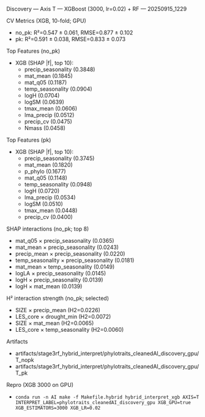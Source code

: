 Discovery — Axis T — XGBoost (3000, lr=0.02) + RF — 20250915_1229

CV Metrics (XGB, 10-fold; GPU)
- no_pk: R²=0.547 ± 0.061, RMSE=0.877 ± 0.102
- pk:    R²=0.591 ± 0.038, RMSE=0.833 ± 0.073

Top Features (no_pk)
- XGB (SHAP |f|, top 10):
  - precip_seasonality (0.3848)
  - mat_mean (0.1845)
  - mat_q05 (0.1187)
  - temp_seasonality (0.0904)
  - logH (0.0704)
  - logSM (0.0639)
  - tmax_mean (0.0606)
  - lma_precip (0.0512)
  - precip_cv (0.0475)
  - Nmass (0.0458)

Top Features (pk)
- XGB (SHAP |f|, top 10):
  - precip_seasonality (0.3745)
  - mat_mean (0.1820)
  - p_phylo (0.1677)
  - mat_q05 (0.1148)
  - temp_seasonality (0.0948)
  - logH (0.0720)
  - lma_precip (0.0534)
  - logSM (0.0510)
  - tmax_mean (0.0448)
  - precip_cv (0.0400)

SHAP interactions (no_pk; top 8)
- mat_q05 × precip_seasonality (0.0365)
- mat_mean × precip_seasonality (0.0243)
- precip_mean × precip_seasonality (0.0220)
- temp_seasonality × precip_seasonality (0.0181)
- mat_mean × temp_seasonality (0.0149)
- logLA × precip_seasonality (0.0145)
- logH × precip_seasonality (0.0139)
- logH × mat_mean (0.0139)

H² interaction strength (no_pk; selected)
- SIZE × precip_mean (H2=0.0226)
- LES_core × drought_min (H2=0.0072)
- SIZE × mat_mean (H2=0.0065)
- LES_core × temp_seasonality (H2=0.0060)

Artifacts
- artifacts/stage3rf_hybrid_interpret/phylotraits_cleanedAI_discovery_gpu/T_nopk
- artifacts/stage3rf_hybrid_interpret/phylotraits_cleanedAI_discovery_gpu/T_pk

Repro (XGB 3000 on GPU)
- `conda run -n AI make -f Makefile.hybrid hybrid_interpret_xgb AXIS=T INTERPRET_LABEL=phylotraits_cleanedAI_discovery_gpu XGB_GPU=true XGB_ESTIMATORS=3000 XGB_LR=0.02`